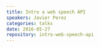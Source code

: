 ```yaml
---
title: Intro a web speech API
speakers: Javier Perez
categories: talks
date: 2016-05-27
repository: intro-web-speech-api
---
```


